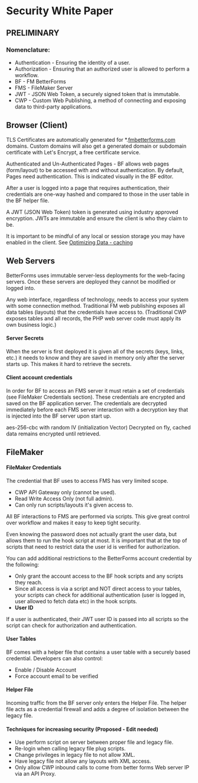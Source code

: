 # Security White Paper

## PRELIMINARY

### Nomenclature:

* Authentication - Ensuring the identity of a user.
* Authorization - Ensuring that an authorized user is allowed to perform a workflow.
* BF - FM BetterForms
* FMS - FileMaker Server
* JWT - JSON Web Token, a securely signed token that is immutable.
* CWP - Custom Web Publishing, a method of connecting and exposing data to third-party applications.

## Browser (Client)

TLS Certificates are automatically generated for \*.[fmbetterforms.com](https://app.fmbetterforms.com/) domains. Custom domains will also get a generated domain or subdomain certificate with Let's Encrypt, a free certificate service.

Authenticated and Un-Authenticated Pages - BF allows web pages (form/layout) to be accessed with and without authentication. By default, Pages need authentication. This is indicated visually in the BF editor.

After a user is logged into a page that requires authentication, their credentials are one-way hashed and compared to those in the user table in the BF helper file.

A JWT (JSON Web Token) token is generated using industry approved encryption. JWTs are immutable and ensure the client is who they claim to be.

It is important to be mindful of any local or session storage you may have enabled in the client. See [Optimizing Data - caching](../getting-started/ide-quick-tour/environment/pages-deep-dive/page-data-model-config.md#caching-and-syncing)

## Web Servers

BetterForms uses immutable server-less deployments for the web-facing servers. Once these servers are deployed they cannot be modified or logged into.

Any web interface, regardless of technology, needs to access your system with some connection method. Traditional FM web publishing exposes all data tables (layouts) that the credentials have access to. (Traditional CWP exposes tables and all records, the PHP web server code must apply its own business logic.)

#### Server Secrets

When the server is first deployed it is given all of the secrets (keys, links, etc.) it needs to know and they are saved in memory only after the server starts up. This makes it hard to retrieve the secrets.

#### Client account credentials

In order for BF to access an FMS server it must retain a set of credentials (see FileMaker Credentials section). These credentials are encrypted and saved on the BF application server. The credentials are decrypted immediately before each FMS server interaction with a decryption key that is injected into the BF server upon start up.

aes-256-cbc with random IV (initialization Vector) Decrypted on fly, cached data remains encrypted until retrieved.

## FileMaker

#### FileMaker Credentials

The credential that BF uses to access FMS has very limited scope.

* CWP API Gateway only (cannot be used).
* Read Write Access Only (not full admin).
* Can only run scripts/layouts it's given access to.

All BF interactions to FMS are performed via scripts. This give great control over workflow and makes it easy to keep tight security.

Even knowing the password does not actually grant the user data, but allows them to run the hook script at most. It is important that at the top of scripts that need to restrict data the user id is verified for authorization.

You can add additional restrictions to the BetterForms account credential by the following:

* Only grant the account access to the BF hook scripts and any scripts they reach.
* Since all access is via a script and NOT direct access to your tables, your scripts can check for additional authentication (user is logged in, user allowed to fetch data etc) in the hook scripts.
* **User ID**

If a user is authenticated, their JWT user ID is passed into all scripts so the script can check for authorization and authentication.

#### User Tables

BF comes with a helper file that contains a user table with a securely based credential. Developers can also control:

* Enable / Disable Account
* Force account email to be verified

#### Helper File

Incoming traffic from the BF server only enters the Helper File. The helper file acts as a credential firewall and adds a degree of isolation between the legacy file.

#### Techniques for increasing security (Proposed - Edit needed)

* Use perform script on server between proper file and legacy file.
* Re-login when calling legacy file plug scripts.
* Change privileges in legacy file to not allow XML.
* Have legacy file not allow any layouts with XML access.
* Only allow CWP inbound calls to come from better forms Web server IP via an API Proxy.
